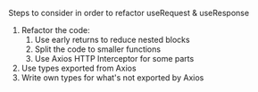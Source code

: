 Steps to consider in order to refactor useRequest & useResponse

1. Refactor the code:
   1. Use early returns to reduce nested blocks
   2. Split the code to smaller functions
   3. Use Axios HTTP Interceptor for some parts
2. Use types exported from Axios
3. Write own types for what's not exported by Axios
